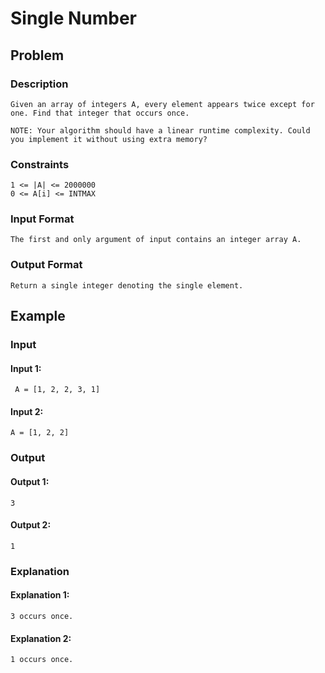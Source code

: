 # Single Number

## Problem

### Description

    Given an array of integers A, every element appears twice except for one. Find that integer that occurs once.

    NOTE: Your algorithm should have a linear runtime complexity. Could you implement it without using extra memory?

### Constraints

    1 <= |A| <= 2000000
    0 <= A[i] <= INTMAX

### Input Format

    The first and only argument of input contains an integer array A.

### Output Format

    Return a single integer denoting the single element.

## Example

### Input

#### Input 1:

     A = [1, 2, 2, 3, 1]

#### Input 2:

    A = [1, 2, 2]

### Output

#### Output 1:

    3

#### Output 2:

    1

### Explanation

#### Explanation 1:

    3 occurs once.

#### Explanation 2:

    1 occurs once.
